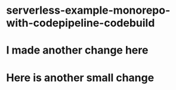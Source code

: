 # serverless-example-monorepo-with-codepipeline-codebuild
# I made another change here
# Here is another small change 
